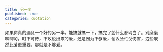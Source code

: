 ```yaml
---
title: 另一半
published: true
categories: quotation
---
```


如果你真的遇见一个好的另一半，能搞就搞一下，搞完了就什么都明白了。别磨磨唧唧的，时不可待，不敢说出来的爱，还是因为不够爱，怕丢脸怕受伤害，这些既然比爱更重要，那就是不够爱。
